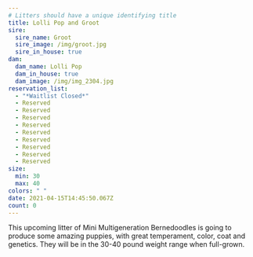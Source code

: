 ```yaml
---
# Litters should have a unique identifying title
title: Lolli Pop and Groot
sire:
  sire_name: Groot
  sire_image: /img/groot.jpg
  sire_in_house: true
dam:
  dam_name: Lolli Pop
  dam_in_house: true
  dam_image: /img/img_2304.jpg
reservation_list:
  - "*Waitlist Closed*"
  - Reserved
  - Reserved
  - Reserved
  - Reserved
  - Reserved
  - Reserved
  - Reserved
  - Reserved
  - Reserved
size:
  min: 30
  max: 40
colors: " "
date: 2021-04-15T14:45:50.067Z
count: 0
---
```

This upcoming litter of Mini Multigeneration Bernedoodles is going to produce some amazing puppies, with great temperament, color, coat and genetics. They will be in the 30-40 pound weight range when full-grown.